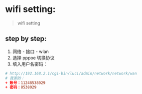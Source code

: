 # wifi setting:
> wifi setting 


## step by step:
1. 网络 - 接口 - wlan
2. 选择 pppoe 切换协议
3. 填入用户名密码：

```conf
# http://192.168.2.1/cgi-bin/luci/admin/network/network/wan
# 我家的：
+ 账号：11248538029
+ 密码：8538029
```
